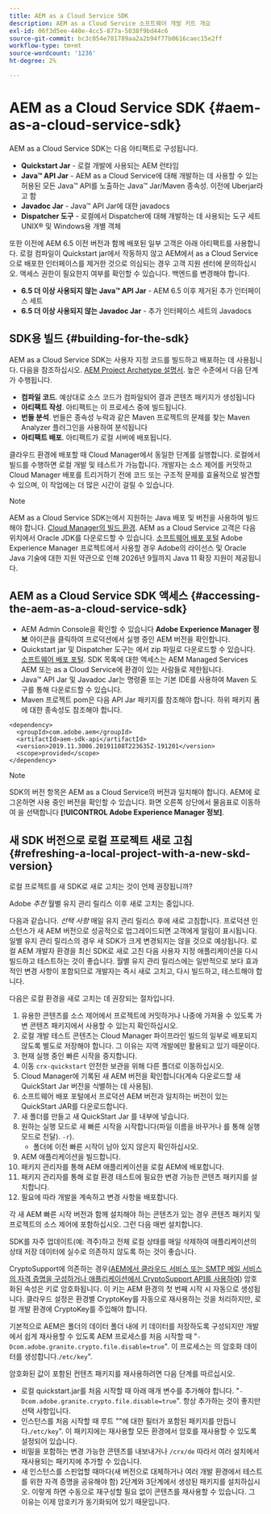 ```yaml
---
title: AEM as a Cloud Service SDK
description: AEM as a Cloud Service 소프트웨어 개발 키트 개요
exl-id: 06f3d5ee-440e-4cc5-877a-5038f9bd44c6
source-git-commit: bc3c054e781789aa2a2b94f77b0616caec15e2ff
workflow-type: tm+mt
source-wordcount: '1236'
ht-degree: 2%

---
```


# AEM as a Cloud Service SDK {#aem-as-a-cloud-service-sdk}

AEM as a Cloud Service SDK는 다음 아티팩트로 구성됩니다.

* **Quickstart Jar** - 로컬 개발에 사용되는 AEM 런타임
* **Java™ API Jar** - AEM as a Cloud Service에 대해 개발하는 데 사용할 수 있는 허용된 모든 Java™ API를 노출하는 Java™ Jar/Maven 종속성. 이전에 Uberjar라고 함
* **Javadoc Jar** - Java™ API Jar에 대한 javadocs
* **Dispatcher 도구** - 로컬에서 Dispatcher에 대해 개발하는 데 사용되는 도구 세트 UNIX® 및 Windows용 개별 객체

또한 이전에 AEM 6.5 이전 버전과 함께 배포된 일부 고객은 아래 아티팩트를 사용합니다. 로컬 컴파일이 Quickstart jar에서 작동하지 않고 AEM에서 as a Cloud Service으로 배포한 인터페이스를 제거한 것으로 의심되는 경우 고객 지원 센터에 문의하십시오. 액세스 권한이 필요한지 여부를 확인할 수 있습니다. 백엔드를 변경해야 합니다.

* **6.5 더 이상 사용되지 않는 Java™ API Jar** - AEM 6.5 이후 제거된 추가 인터페이스 세트
* **6.5 더 이상 사용되지 않는 Javadoc Jar** - 추가 인터페이스 세트의 Javadocs

## SDK용 빌드 {#building-for-the-sdk}

AEM as a Cloud Service SDK는 사용자 지정 코드를 빌드하고 배포하는 데 사용됩니다. 다음을 참조하십시오. [AEM Project Archetype 설명서](https://experienceleague.adobe.com/docs/experience-manager-core-components/using/developing/archetype/using.html?lang=en). 높은 수준에서 다음 단계가 수행됩니다.

* **컴파일 코드**. 예상대로 소스 코드가 컴파일되어 결과 콘텐츠 패키지가 생성됩니다
* **아티팩트 작성**. 아티팩트는 이 프로세스 중에 빌드됩니다.
* **번들 분석**. 번들은 종속성 누락과 같은 Maven 프로젝트의 문제를 찾는 Maven Analyzer 플러그인을 사용하여 분석됩니다
* **아티팩트 배포**. 아티팩트가 로컬 서버에 배포됩니다.

클라우드 환경에 배포할 때 Cloud Manager에서 동일한 단계를 실행합니다. 로컬에서 빌드를 수행하면 로컬 개발 및 테스트가 가능합니다. 개발자는 소스 제어를 커밋하고 Cloud Manager 배포를 트리거하기 전에 코드 또는 구조적 문제를 효율적으로 발견할 수 있으며, 이 작업에는 더 많은 시간이 걸릴 수 있습니다.

>[!NOTE]
>
>AEM as a Cloud Service SDK는에서 지원하는 Java 배포 및 버전을 사용하여 빌드해야 합니다. [Cloud Manager의 빌드 환경](/help/implementing/cloud-manager/getting-access-to-aem-in-cloud/build-environment-details.md). AEM as a Cloud Service 고객은 다음 위치에서 Oracle JDK를 다운로드할 수 있습니다. [소프트웨어 배포 포털](https://experience.adobe.com/#/downloads/content/software-distribution/en/aemcloud.html) Adobe Experience Manager 프로젝트에서 사용할 경우 Adobe의 라이선스 및 Oracle Java 기술에 대한 지원 약관으로 인해 2026년 9월까지 Java 11 확장 지원이 제공됩니다.

## AEM as a Cloud Service SDK 액세스 {#accessing-the-aem-as-a-cloud-service-sdk}

* AEM Admin Console을 확인할 수 있습니다 **Adobe Experience Manager 정보** 아이콘을 클릭하여 프로덕션에서 실행 중인 AEM 버전을 확인합니다.
* Quickstart jar 및 Dispatcher 도구는 에서 zip 파일로 다운로드할 수 있습니다. [소프트웨어 배포 포털](https://experience.adobe.com/#/downloads/content/software-distribution/en/aemcloud.html). SDK 목록에 대한 액세스는 AEM Managed Services AEM 또는 as a Cloud Service에 환경이 있는 사람들로 제한됩니다.
* Java™ API Jar 및 Javadoc Jar는 명령줄 또는 기본 IDE를 사용하여 Maven 도구를 통해 다운로드할 수 있습니다.
* Maven 프로젝트 pom은 다음 API Jar 패키지를 참조해야 합니다. 하위 패키지 폼에 대한 종속성도 참조해야 합니다.

```
<dependency>
  <groupId>com.adobe.aem</groupId>
  <artifactId>aem-sdk-api</artifactId>
  <version>2019.11.3006.20191108T223635Z-191201</version>
  <scope>provided</scope>
</dependency>
```

>[!NOTE]
>
>SDK의 버전 항목은 AEM as a Cloud Service의 버전과 일치해야 합니다. AEM에 로그온하면 사용 중인 버전을 확인할 수 있습니다. 화면 오른쪽 상단에서 물음표로 이동하여 을 선택합니다 **[!UICONTROL Adobe Experience Manager 정보]**.


## 새 SDK 버전으로 로컬 프로젝트 새로 고침 {#refreshing-a-local-project-with-a-new-skd-version}

로컬 프로젝트를 새 SDK로 새로 고치는 것이 언제 권장됩니까?

Adobe *추천* 월별 유지 관리 릴리스 이후 새로 고치는 중입니다.

다음과 같습니다. *선택 사항* 매일 유지 관리 릴리스 후에 새로 고침합니다. 프로덕션 인스턴스가 새 AEM 버전으로 성공적으로 업그레이드되면 고객에게 알림이 표시됩니다. 일별 유지 관리 릴리스의 경우 새 SDK가 크게 변경되지는 않을 것으로 예상됩니다. 로컬 AEM 개발자 환경을 최신 SDK로 새로 고친 다음 사용자 지정 애플리케이션을 다시 빌드하고 테스트하는 것이 좋습니다. 월별 유지 관리 릴리스에는 일반적으로 보다 효과적인 변경 사항이 포함되므로 개발자는 즉시 새로 고치고, 다시 빌드하고, 테스트해야 합니다.

다음은 로컬 환경을 새로 고치는 데 권장되는 절차입니다.

1. 유용한 콘텐츠를 소스 제어에서 프로젝트에 커밋하거나 나중에 가져올 수 있도록 가변 콘텐츠 패키지에서 사용할 수 있는지 확인하십시오.
1. 로컬 개발 테스트 콘텐츠는 Cloud Manager 파이프라인 빌드의 일부로 배포되지 않도록 별도로 저장해야 합니다. 그 이유는 지역 개발에만 활용되고 있기 때문이다.
1. 현재 실행 중인 빠른 시작을 중지합니다.
1. 이동 `crx-quickstart` 안전한 보관을 위해 다른 폴더로 이동하십시오.
1. Cloud Manager에 기록된 새 AEM 버전을 확인합니다(계속 다운로드할 새 QuickStart Jar 버전을 식별하는 데 사용됨).
1. 소프트웨어 배포 포털에서 프로덕션 AEM 버전과 일치하는 버전이 있는 QuickStart JAR를 다운로드합니다.
1. 새 폴더를 만들고 새 QuickStart Jar 를 내부에 넣습니다.
1. 원하는 실행 모드로 새 빠른 시작을 시작합니다(파일 이름을 바꾸거나 를 통해 실행 모드로 전달). `-r`).
   * 폴더에 이전 빠른 시작이 남아 있지 않은지 확인하십시오.
1. AEM 애플리케이션을 빌드합니다.
1. 패키지 관리자를 통해 AEM 애플리케이션을 로컬 AEM에 배포합니다.
1. 패키지 관리자를 통해 로컬 환경 테스트에 필요한 변경 가능한 콘텐츠 패키지를 설치합니다.
1. 필요에 따라 개발을 계속하고 변경 사항을 배포합니다.

각 새 AEM 빠른 시작 버전과 함께 설치해야 하는 콘텐츠가 있는 경우 콘텐츠 패키지 및 프로젝트의 소스 제어에 포함하십시오. 그런 다음 매번 설치합니다.

SDK를 자주 업데이트(예: 격주)하고 전체 로컬 상태를 매일 삭제하여 애플리케이션의 상태 저장 데이터에 실수로 의존하지 않도록 하는 것이 좋습니다.

CryptoSupport에 의존하는 경우([AEM에서 클라우드 서비스 또는 SMTP 메일 서비스의 자격 증명을 구성하거나 애플리케이션에서 CryptoSupport API를 사용하여](https://developer.adobe.com/experience-manager/reference-materials/cloud-service/javadoc/com/adobe/granite/crypto/CryptoSupport.html)) 암호화된 속성은 키로 암호화됩니다. 이 키는 AEM 환경의 첫 번째 시작 시 자동으로 생성됩니다. 클라우드 설정은 환경별 CryptoKey를 자동으로 재사용하는 것을 처리하지만, 로컬 개발 환경에 CryptoKey를 주입해야 합니다.

기본적으로 AEM은 폴더의 데이터 폴더 내에 키 데이터를 저장하도록 구성되지만 개발에서 쉽게 재사용할 수 있도록 AEM 프로세스를 처음 시작할 때 &quot;`-Dcom.adobe.granite.crypto.file.disable=true`&quot;. 이 프로세스는 의 암호화 데이터를 생성합니다.`/etc/key`&quot;.

암호화된 값이 포함된 컨텐츠 패키지를 재사용하려면 다음 단계를 따르십시오.

* 로컬 quickstart.jar를 처음 시작할 때 아래 매개 변수를 추가해야 합니다. &quot;`-Dcom.adobe.granite.crypto.file.disable=true`&quot;. 항상 추가하는 것이 좋지만 선택 사항입니다.
* 인스턴스를 처음 시작할 때 루트 &quot;&quot;에 대한 필터가 포함된 패키지를 만듭니다.`/etc/key`&quot;. 이 패키지에는 재사용할 모든 환경에서 암호를 재사용할 수 있도록 설정되어 있습니다.
* 비밀을 포함하는 변경 가능한 콘텐츠를 내보내거나 `/crx/de` 따라서 여러 설치에서 재사용되는 패키지에 추가할 수 있습니다.
* 새 인스턴스를 스핀업할 때마다(새 버전으로 대체하거나 여러 개발 환경에서 테스트를 위한 자격 증명을 공유해야 함) 2단계와 3단계에서 생성된 패키지를 설치하십시오. 이렇게 하면 수동으로 재구성할 필요 없이 콘텐츠를 재사용할 수 있습니다. 그 이유는 이제 암호키가 동기화되어 있기 때문입니다.
